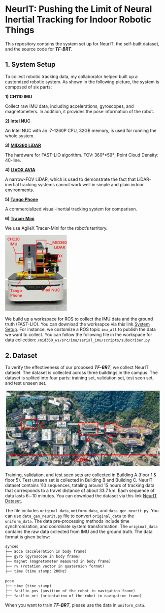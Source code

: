# NeurIT: Pushing the Limit of Neural Inertial Tracking for Indoor Robotic Things

This repository contains the system set up for NeurIT, the self-built dataset, and the source code for ***TF-BRT***.

## 1. System Setup

To collect robotic tracking data, my collaborator helped built up a customized robotic system. As shown in the following picture, the system is composed of six parts:

**1) CH110 IMU**

Collect raw IMU data, including accelerations, gyroscopes, and magnetometers. In addition, it provides the pose information of the robot.

**2) Intel NUC**

An Intel NUC with an i7-1260P CPU, 32GB memory, is used for running the whole system.

**3) [MID360 LiDAR](https://www.livoxtech.com/mid-360)**

The hardware for FAST-LIO algorithm. FOV: 360°*59°; Point Cloud Density: 40-line.

**4) [LIVOX AVIA](https://www.livoxtech.com/avia)**

A narrow-FOV LiDAR, which is used to demonstrate the fact that LiDAR-inertial tracking systems cannot work well in simple and plain indoor environments.

**5) [Tango Phone](https://www.lenovo.com/il/en/tango/)**

A commercialized visual-inertial tracking system for comparison.

**6) [Tracer Mini](https://www.agilex.ai/chassis/2)**

We use AgileX Tracer-Mini for the robot’s territory.

<img src="./photo/system-setup.png" width="200">

We build up a workspace for ROS to collect the IMU data and the ground truth (FAST-LIO). You can download the worksapce via this link [System Setup](https://connecthkuhk-my.sharepoint.com/:f:/g/personal/zhengxz_connect_hku_hk/Et4Ulg7kTCtLg0HQ4Jju4l4BKtbijjz8a2pZTyV1s4vUyg?e=HBmFEg). For instance, we costomize a ROS topic `imu_all` to publish the data we want to collect. You can follow the following file in the workspace for data collection: `/mid360_ws/src/imu/serial_imu/scripts/subscriber.py`

## 2. Dataset

To verify the effectiveness of our proposed ***TF-BRT***, we collect NeurIT dataset. The dataset is collected across three buildings in the campus. The dataset is splited into four parts: training set, validation set, test seen set, and test unseen set.

<img src="./photo/topview.png" width="600">

Training, validation, and test seen sets are collected in Building A (floor 1 & floor 5). Test unseen set is collected in Building B and Building C. NeurIT dataset contains 110 sequences, totaling around 15 hours of tracking data that corresponds to a travel distance of about 33.7 km. Each sequence of data lasts 6∼10 minutes. You can download the dataset via this link [NeurIT Dataset](https://connecthkuhk-my.sharepoint.com/:f:/g/personal/zhengxz_connect_hku_hk/EklNzHoM0VxAuRohKYaYeRsBb-DPZP1ly5WMzMMnSGxZ-Q?e=bM6Hge).

The file includes `original_data`, `uniform_data`, and `data_gen_neurit.py`. You can use `data_gen_neurit.py` file to convert `original_data` to the `uniform_data`. The data pre-processing methods include time synchronization, and coordinate system transformation. The `original_data` contains the raw data collected from IMU and the ground truth. The data format is given below:

```
synced
├── acce (acceleration in body frame)
├── gyro (gyroscope in body frame)
├── magnet (magnetometer measured in body frame)
├── rv (rotation vector in quaternion format)
├── time (time stamp: 200Hz)

pose
├── time (time stamp)
├── fastlio_pos (position of the robot in navigation frame)
├── fastlio_ori (orientation of the robot in navigation frame)

```

When you want to train ***TF-BRT***, please use the data in `uniform_data`.

